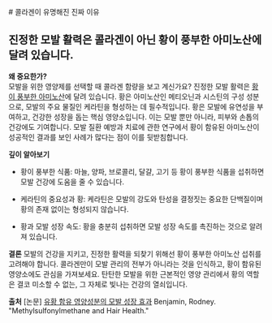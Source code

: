
﻿# 콜라겐이 유명해진 진짜 이유  
## 진정한 모발 활력은 콜라겐이 아닌 황이 풍부한 아미노산에 달려 있습니다.  
  
**왜 중요한가?**  
모발을 위한 영양제를 선택할 때 콜라겐 함량을 보고 계신가요? 진정한 모발 활력은 [황이 풍부한 아미노산](/m04/m0406/m040601)에 달려 있습니다. 황은 아미노산인 메티오닌과 시스틴의 구성 성분으로, 모발의 주요 물질인 케라틴을 형성하는 데 필수적입니다. 황은 모발에 유연성을 부여하고, 건강한 성장을 돕는 핵심 영양소입니다. 이는 모발 뿐만 아니라, 피부와 손톱의 건강에도 기여합니다. 모발 질환 예방과 치료에 관한 연구에서 황이 함유된 아미노산이 성공적인 결과를 보인 사례가 많다는 점이 이를 뒷받침합니다.  
  
**깊이 알아보기**  

- 황이 풍부한 식품: 마늘, 양파, 브로콜리, 달걀, 고기 등 황이 풍부한 식품을 섭취하면 모발 건강에 도움을 줄 수 있습니다.  

- 케라틴의 중요성과 황: 케라틴은 모발의 강도와 탄성을 결정짓는 중요한 단백질이며 황의 존재 없이는 형성되지 않습니다.  

- 황과 모발 성장 속도: 황을 충분히 섭취하면 모발 성장 속도를 촉진하는 것으로 알려져 있습니다.  
  
**결론** 
모발의 건강을 지키고, 진정한 활력을 되찾기 위해선 황이 풍부한 아미노산 섭취를 고려해야 합니다. 콜라겐만이 모발 관리의 전부가 아니라는 것을 인식하고, 황이 함유된 영양소에도 관심을 가져보세요. 탄탄한 모발을 위한 근본적인 영양 관리에서 황의 역할은 결코 미소할 수 없는, 그 자체로 빛나는 건강의 열쇠입니다.  
  
**출처**
[논문] [유황 함유 영양성분의 모발 성장 효과](/m04/m0407/m040709) Benjamin, Rodney. "Methylsulfonylmethane and Hair Health."
<!--stackedit_data:
eyJoaXN0b3J5IjpbLTE2MjU5NTI4NzNdfQ==
-->